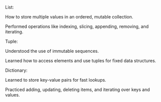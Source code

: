List:

How to store multiple values in an ordered, mutable collection.

Performed operations like indexing, slicing, appending, removing, and iterating.

Tuple:

Understood the use of immutable sequences.

Learned how to access elements and use tuples for fixed data structures.

Dictionary:

Learned to store key-value pairs for fast lookups.

Practiced adding, updating, deleting items, and iterating over keys and values.

